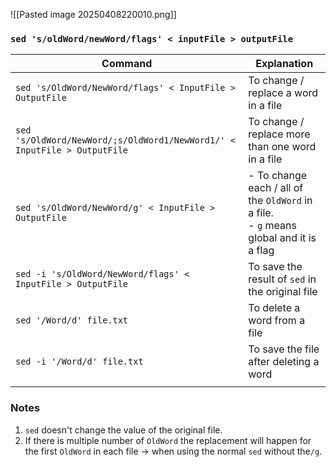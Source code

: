 ![[Pasted image 20250408220010.png]]

### `sed 's/oldWord/newWord/flags' < inputFile > outputFile`


| Command                                                                  | Explanation                                                                               |
| ------------------------------------------------------------------------ | ----------------------------------------------------------------------------------------- |
| `sed 's/OldWord/NewWord/flags' < InputFile > OutputFile`                 | To change / replace a word in a file                                                      |
| `sed 's/OldWord/NewWord/;s/OldWord1/NewWord1/' < InputFile > OutputFile` | To change / replace more than one word in a file                                          |
| `sed 's/OldWord/NewWord/g' < InputFile > OutputFile`                     | - To change each / all of the `OldWord` in a file.<br>- `g` means global and it is a flag |
| `sed -i 's/OldWord/NewWord/flags' < InputFile > OutputFile`              | To save the result of `sed` in the original file                                          |
| `sed '/Word/d' file.txt`                                                 | To delete a word from a file                                                              |
| `sed -i '/Word/d' file.txt`                                              | To save the file after deleting a word                                                    |
|                                                                          |                                                                                           |
### Notes

1. `sed`  doesn't change the value of the original file.
2. If there is multiple number of `OldWord` the replacement will happen for the first `OldWord` in each file -> when using the normal `sed` without the`/g`.